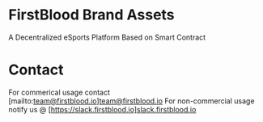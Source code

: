 # FirstBlood Brand Assets 
A Decentralized eSports Platform Based on Smart Contract

# Contact
For commerical usage contact [mailto:team@firstblood.io]team@firstblood.io
For non-commercial usage notify us @ [https://slack.firstblood.io]slack.firstblood.io
